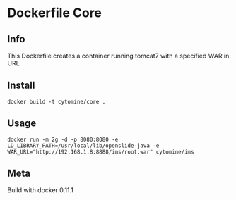 # Dockerfile Core

## Info

This Dockerfile creates a container running tomcat7 with a specified WAR in URL

## Install

`docker build -t cytomine/core .`

## Usage

```docker run -m 2g -d -p 8080:8080 -e LD_LIBRARY_PATH=/usr/local/lib/openslide-java -e WAR_URL="http://192.168.1.8:8888/ims/root.war" cytomine/ims```

## Meta

Build with docker 0.11.1
